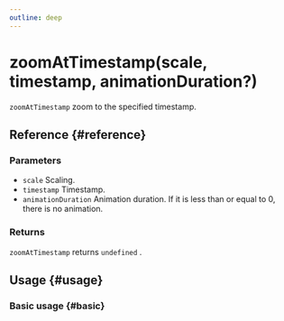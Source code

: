 ```yaml
---
outline: deep
---
```


# zoomAtTimestamp(scale, timestamp, animationDuration?)
`zoomAtTimestamp` zoom to the specified timestamp.

## Reference {#reference}
<!-- @include: @/@views/api/references/instance/zoomAtTimestamp.md -->

### Parameters
- `scale` Scaling.
- `timestamp` Timestamp.
- `animationDuration` Animation duration. If it is less than or equal to 0, there is no animation.

### Returns
`zoomAtTimestamp` returns `undefined` .

## Usage {#usage}
<script setup>
import ZoomAtTimestamp from '../../../@views/api/samples/zoomAtTimestamp/index.vue'
</script>

### Basic usage {#basic}
<ZoomAtTimestamp/>